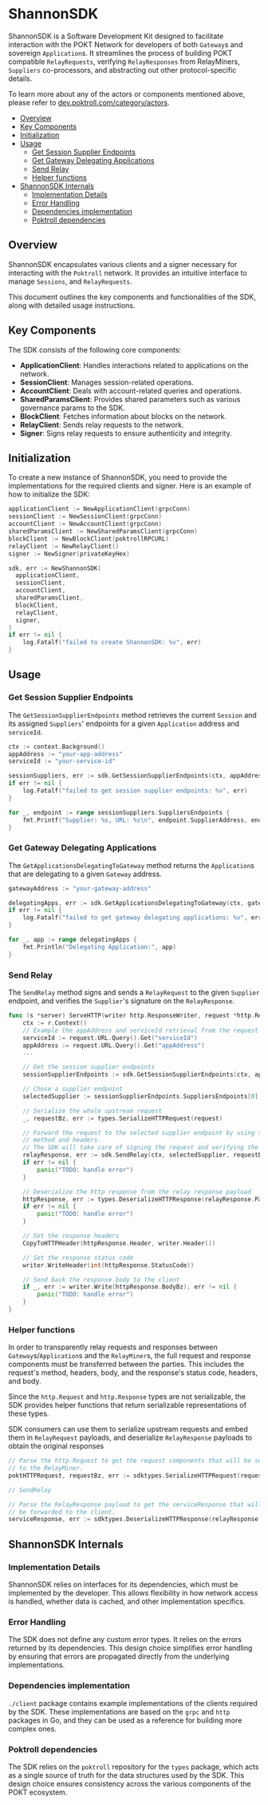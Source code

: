 # ShannonSDK <!-- omit in toc -->

ShannonSDK is a Software Development Kit designed to facilitate interaction with
the POKT Network for developers of both `Gateway`s and sovereign `Application`s.
It streamlines the process of building POKT compatible `RelayRequests`, verifying
`RelayResponses` from RelayMiners, `Suppliers` co-processors, and abstracting out
other protocol-specific details.

To learn more about any of the actors or components mentioned above, please refer
to [dev.poktroll.com/category/actors](https://dev.poktroll.com/category/actors).

- [Overview](#overview)
- [Key Components](#key-components)
- [Initialization](#initialization)
- [Usage](#usage)
  - [Get Session Supplier Endpoints](#get-session-supplier-endpoints)
  - [Get Gateway Delegating Applications](#get-gateway-delegating-applications)
  - [Send Relay](#send-relay)
  - [Helper functions](#helper-functions)
- [ShannonSDK Internals](#shannonsdk-internals)
  - [Implementation Details](#implementation-details)
  - [Error Handling](#error-handling)
  - [Dependencies implementation](#dependencies-implementation)
  - [Poktroll dependencies](#poktroll-dependencies)

## Overview

ShannonSDK encapsulates various clients and a signer necessary for interacting
with the `Poktroll` network. It provides an intuitive interface to manage `Sessions`,
and `RelayRequests`.

This document outlines the key components and functionalities of the SDK, along
with detailed usage instructions.

## Key Components

The SDK consists of the following core components:

- **ApplicationClient**: Handles interactions related to applications on the network.
- **SessionClient**: Manages session-related operations.
- **AccountClient**: Deals with account-related queries and operations.
- **SharedParamsClient**: Provides shared parameters such as various governance params to the SDK.
- **BlockClient**: Fetches information about blocks on the network.
- **RelayClient**: Sends relay requests to the network.
- **Signer**: Signs relay requests to ensure authenticity and integrity.

## Initialization

To create a new instance of ShannonSDK, you need to provide the implementations for
the required clients and signer. Here is an example of how to initialize the SDK:

```go
applicationClient := NewApplicationClient(grpcConn)
sessionClient := NewSessionClient(grpcConn)
accountClient := NewAccountClient(grpcConn)
sharedParamsClient := NewSharedParamsClient(grpcConn)
blockClient := NewBlockClient(poktrollRPCURL)
relayClient := NewRelayClient()
signer := NewSigner(privateKeyHex)

sdk, err := NewShannonSDK(
  applicationClient,
  sessionClient,
  accountClient,
  sharedParamsClient,
  blockClient,
  relayClient,
  signer,
)
if err != nil {
    log.Fatalf("failed to create ShannonSDK: %v", err)
}
```

## Usage

### Get Session Supplier Endpoints

The `GetSessionSupplierEndpoints` method retrieves the current `Session` and its
assigned `Suppliers`' endpoints for a given `Application` address and `serviceId`.

```go
ctx := context.Background()
appAddress := "your-app-address"
serviceId := "your-service-id"

sessionSuppliers, err := sdk.GetSessionSupplierEndpoints(ctx, appAddress, serviceId)
if err != nil {
    log.Fatalf("failed to get session supplier endpoints: %v", err)
}

for _, endpoint := range sessionSuppliers.SuppliersEndpoints {
    fmt.Printf("Supplier: %s, URL: %s\n", endpoint.SupplierAddress, endpoint.Url)
}
```

### Get Gateway Delegating Applications

The `GetApplicationsDelegatingToGateway` method returns the `Application`s that are
delegating to a given `Gateway` address.

```go
gatewayAddress := "your-gateway-address"

delegatingApps, err := sdk.GetApplicationsDelegatingToGateway(ctx, gatewayAddress)
if err != nil {
    log.Fatalf("failed to get gateway delegating applications: %v", err)
}

for _, app := range delegatingApps {
    fmt.Println("Delegating Application:", app)
}
```

### Send Relay

The `SendRelay` method signs and sends a `RelayRequest` to the given `Supplier` endpoint,
and verifies the `Supplier`'s signature on the `RelayResponse`.

```go
func (s *server) ServeHTTP(writer http.ResponseWriter, request *http.Request) {
    ctx := r.Context()
    // Example the appAddress and serviceId retrieval from the request
    serviceId := request.URL.Query().Get("serviceId")
    appAddress := request.URL.Query().Get("appAddress")
    ...

    // Get the session supplier endpoints
    sessionSupplierEndpoints := sdk.GetSessionSupplierEndpoints(ctx, appAddress, serviceId)

    // Chose a supplier endpoint
    selectedSupplier := sessionSupplierEndpoints.SuppliersEndpoints[0]

    // Serialize the whole upstream request
    _, requestBz, err := types.SerializeHTTPRequest(request)

    // Forward the request to the selected supplier endpoint by using the same
    // method and headers.
    // The SDK will take care of signing the request and verifying the response.
    relayResponse, err := sdk.SendRelay(ctx, selectedSupplier, requestBz)
    if err != nil {
        panic("TODO: handle error")
    }

    // Deserialize the http response from the relay response payload
    httpResponse, err := types.DeserializeHTTPResponse(relayResponse.Payload)
    if err != nil {
        panic("TODO: handle error")
    }

    // Set the response headers
    CopyToHTTPHeader(httpResponse.Header, writer.Header())

    // Set the response status code
    writer.WriteHeader(int(httpResponse.StatusCode))

    // Send back the response body to the client
    if _, err := writer.Write(httpResponse.BodyBz); err != nil {
        panic("TODO: handle error")
    }
}
```

### Helper functions

In order to transparently relay requests and responses between `Gateway`s/`Application`s
and the `RelayMiner`s, the full request and response components must be transferred
between the parties. This includes the request's method, headers, body, and the response's
status code, headers, and body.

Since the `http.Request` and `http.Response` types are not serializable, the SDK provides
helper functions that return serializable representations of these types.

SDK consumers can use them to serialize upstream requests and embed them in `RelayRequest`
payloads, and deserialize `RelayResponse` payloads to obtain the original responses

```go
// Parse the http.Request to get the request components that will be sent
// to the RelayMiner.
poktHTTPRequest, requestBz, err := sdktypes.SerializeHTTPRequest(request)

// SendRelay

// Parse the RelayResponse payload to get the serviceResponse that will
// be forwarded to the client.
serviceResponse, err := sdktypes.DeserializeHTTPResponse(relayResponse.Payload)
```

## ShannonSDK Internals

### Implementation Details

ShannonSDK relies on interfaces for its dependencies, which must be implemented
by the developer. This allows flexibility in how network access is handled,
whether data is cached, and other implementation specifics.

### Error Handling

The SDK does not define any custom error types. It relies on the errors returned
by its dependencies. This design choice simplifies error handling by ensuring
that errors are propagated directly from the underlying implementations.

### Dependencies implementation

`./client` package contains example implementations of the clients required by
the SDK. These implementations are based on the `grpc` and `http` packages in
Go, and they can be used as a reference for building more complex ones.

### Poktroll dependencies

The SDK relies on the `poktroll` repository for the `types` package, which
acts as a single source of truth for the data structures used by the SDK.
This design choice ensures consistency across the various components of the
POKT ecosystem.